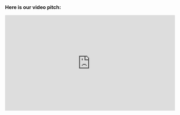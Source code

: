 ### Here is our video pitch:
<div align="center">
  <iframe width="560" height="315" src="https://www.youtube.com/embed/SYJO2_rM_jE" frameborder="0" allow="accelerometer; autoplay; encrypted-media; gyroscope; picture-in-picture" allowfullscreen></iframe>
</div>
